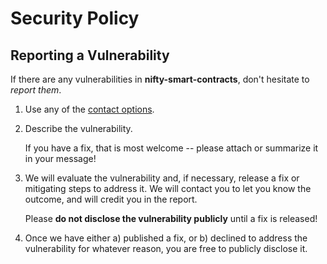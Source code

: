# Security Policy

## Reporting a Vulnerability

If there are any vulnerabilities in **nifty-smart-contracts**, don't hesitate to _report them_.

1. Use any of the [contact options](https://github.com/NiftyLeague/nifty-smart-contracts#support).
2. Describe the vulnerability.

   If you have a fix, that is most welcome -- please attach or summarize it in your message!

3. We will evaluate the vulnerability and, if necessary, release a fix or mitigating steps to address it. We will contact you to let you know the outcome, and will credit you in the report.

   Please **do not disclose the vulnerability publicly** until a fix is released!

4. Once we have either a) published a fix, or b) declined to address the vulnerability for whatever reason, you are free to publicly disclose it.
